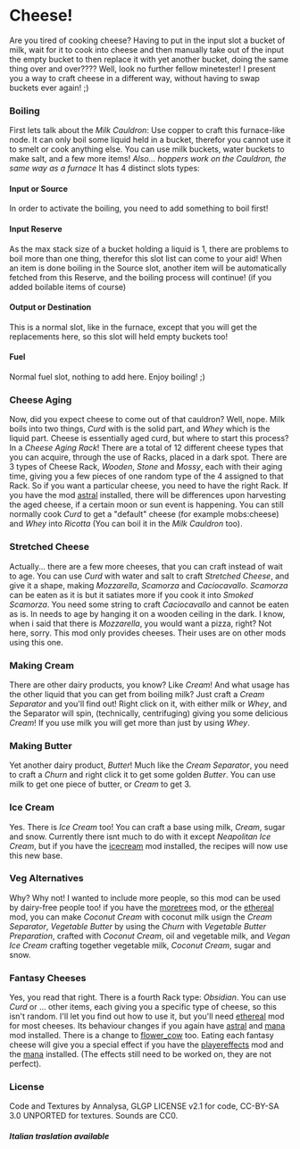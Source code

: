 # Cheese!

Are you tired of cooking cheese? Having to put in the input slot a bucket of milk,
wait for it to cook into cheese and then manually take out of the input the empty
bucket to then replace it with yet another bucket, doing the same thing over and over????
Well, look no further fellow minetester! I present you a way to craft cheese in a different way,
without having to swap buckets ever again! ;)

### Boiling
First lets talk about the *Milk Cauldron*:
Use copper to craft this furnace-like node. It can only boil some liquid held in a
bucket, therefor you cannot use it to smelt or cook anything else.
You can use milk buckets, water buckets to make salt, and a few more items!
*Also... hoppers work on the Cauldron, the same way as a furnace*
It has 4 distinct slots types:
#### Input or Source
In order to activate the boiling, you need to add something to boil first!
#### Input Reserve
As the max stack size of a bucket holding a liquid is 1, there are problems to boil
more than one thing, therefor this slot list can come to your aid!
When an item is done boiling in the Source slot, another item will be automatically
fetched from this Reserve, and the boiling process will continue! (if you added boilable items of course)
#### Output or Destination
This is a normal slot, like in the furnace, except that you will get the replacements
here, so this slot will held empty buckets too!
#### Fuel
Normal fuel slot, nothing to add here. Enjoy boiling! ;)

### Cheese Aging
Now, did you expect cheese to come out of that cauldron? Well, nope.
Milk boils into two things, *Curd* with is the solid part, and *Whey* which is the liquid part.
Cheese is essentially aged curd, but where to start this process? In a *Cheese Aging Rack*!
There are a total of 12 different cheese types that you can acquire, through the use of Racks,
placed in a dark spot. There are 3 types of Cheese Rack, *Wooden*, *Stone* and *Mossy*, each with
their aging time, giving you a few pieces of one random type of the 4 assigned to that Rack.
So if you want a particular cheese, you need to have the right Rack.
If you have the mod [astral]((https://content.minetest.net/packages/cronvel/astral/)) installed, there will be differences upon harvesting the aged cheese,
if a certain moon or sun event is happening.
You can still normally cook *Curd* to get a "default" cheese (for example mobs:cheese)
and *Whey* into *Ricotta* (You can boil it in the *Milk Cauldron* too).

### Stretched Cheese
Actually... there are a few more cheeses, that you can craft instead of wait to age.
You can use *Curd* with water and salt to craft *Stretched Cheese*, and give it a shape,
making *Mozzarella*, *Scamorza* and *Caciocavallo*. *Scamorza* can be eaten as it
is but it satiates more if you cook it into *Smoked Scamorza*. You need some string
to craft *Caciocavallo* and cannot be eaten as is. In needs to age by hanging it
on a wooden ceiling in the dark. I know, when i said that there is *Mozzarella*,
you would want a pizza, right? Not here, sorry. This mod only provides cheeses.
Their uses are on other mods using this one.

### Making Cream
There are other dairy products, you know? Like *Cream*! And what usage has the other liquid
that you can get from boiling milk? Just craft a *Cream Separator* and you'll find out!
Right click on it, with either milk or *Whey*, and the Separator will spin, (technically, centrifuging)
giving you some delicious *Cream*! If you use milk you will get more than just by using *Whey*.

### Making Butter
Yet another dairy product, *Butter*! Much like the *Cream Separator*, you need to craft a
*Churn* and right click it to get some golden *Butter*. You can use milk to get one piece of butter,
or *Cream* to get 3.

### Ice Cream
Yes. There is *Ice Cream* too! You can craft a base using milk, *Cream*, sugar and snow.
Currently there isnt much to do with it except *Neapolitan Ice Cream*, but if you
have the [icecream](https://content.minetest.net/packages/Can202/icecream/) mod installed, the recipes will now use this new base.

### Veg Alternatives
Why? Why not! I wanted to include more people, so this mod can be used by dairy-free people too!
if you have the [moretrees](https://content.minetest.net/packages/VanessaE/moretrees/) mod, or the [ethereal](https://content.minetest.net/packages/TenPlus1/ethereal/) mod, you can make *Coconut Cream*
with coconut milk usign the *Cream Separator*, *Vegetable Butter* by using the *Churn*
with *Vegetable Butter Preparation*, crafted with *Coconut Cream*, oil and vegetable
milk, and *Vegan Ice Cream* crafting together vegetable milk, *Coconut Cream*, sugar and snow.

### Fantasy Cheeses
Yes, you read that right. There is a fourth Rack type: *Obsidian*. You can use *Curd*
or ... other items, each giving you a specific type of cheese, so this isn't random.
I'll let you find out how to use it, but you'll need [ethereal](https://content.minetest.net/packages/TenPlus1/ethereal/) mod for most cheeses.
Its behaviour changes if you again have [astral](https://content.minetest.net/packages/cronvel/astral/) and [mana](https://content.minetest.net/packages/Wuzzy/mana/) mod installed. There is a change to [flower_cow](https://content.minetest.net/packages/DrPlamsa/flower_cow/) too.
Eating each fantasy cheese will give you a special effect if you have the [playereffects](https://content.minetest.net/packages/Wuzzy/playereffects/) mod and the [mana](https://content.minetest.net/packages/Wuzzy/mana/) installed.
(The effects still need to be worked on, they are not perfect).

### License
Code and Textures by Annalysa, GLGP LICENSE v2.1 for code, CC-BY-SA 3.0 UNPORTED for textures.
Sounds are CC0.

##### Italian traslation available
